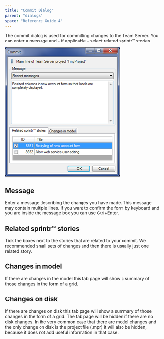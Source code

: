 ```yaml
---
title: "Commit Dialog"
parent: "dialogs"
space: "Reference Guide 4"
---
```

The commit dialog is used for committing changes to the Team Server. You can enter a message and - if applicable - select related sprintr™ stories.

![](attachments/4194430/4325467.png)

## Message

Enter a message describing the changes you have made. This message may contain multiple lines. If you want to confirm the form by keyboard and you are inside the message box you can use Ctrl+Enter.

## Related sprintr™ stories

Tick the boxes next to the stories that are related to your commit. We recommended small sets of changes and then there is usually just one related story.

## Changes in model

If there are changes in the model this tab page will show a summary of those changes in the form of a grid.

## Changes on disk

If there are changes on disk this tab page will show a summary of those changes in the form of a grid. The tab page will be hidden if there are no disk changes. In the very common case that there are model changes and the only change on disk is the project file (.mpr) it will also be hidden, because it does not add useful information in that case.
